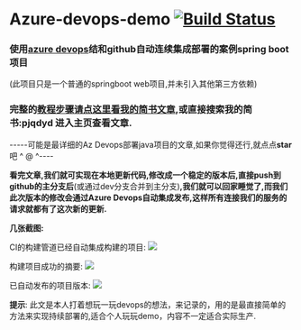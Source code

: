 # Azure-devops-demo [![Build Status](https://dev.azure.com/1909025079/azure-devops/_apis/build/status/azure-devops-Maven-CI?branchName=master)](https://dev.azure.com/1909025079/azure-devops/_build/latest?definitionId=4&branchName=master)<br>
### 使用[azure devops](https://azure.microsoft.com/zh-cn/services/devops/)结和github自动连续集成部署的案例spring boot项目
(此项目只是一个普通的springboot web项目,并未引入其他第三方依赖)

### 完整的[教程步骤请点这里看我的简书文章](https://www.jianshu.com/p/6eb5e388c112),或直接搜索我的简书:pjqdyd 进入主页查看文章.

-----可能是最详细的Az Devops部署java项目的文章,如果你觉得还行,就点点**star**吧 ^ @  ^----

**看完文章,我们就可实现在本地更新代码,修改成一个稳定的版本后,直接push到github的主分支后**(或通过dev分支合并到主分支)**,我们就可以回家睡觉了,而我们此次版本的修改会通过Azure Devops自动集成发布,这样所有连接我们的服务的请求就都有了这次新的更新.**

**几张截图:**

CI的构建管道已经自动集成构建的项目:
![](https://upload-images.jianshu.io/upload_images/14511997-dd6930eeb0ff7ba4.png?imageMogr2/auto-orient/strip%7CimageView2/2/w/1240)

构建项目成功的摘要:
![](https://upload-images.jianshu.io/upload_images/14511997-db47e0e6cc8477fd.png?imageMogr2/auto-orient/strip%7CimageView2/2/w/1240)

已自动发布的项目版本:
![](https://upload-images.jianshu.io/upload_images/14511997-78c50e2defae72aa.png?imageMogr2/auto-orient/strip%7CimageView2/2/w/1240)



**提示**:
此文是本人打着想玩一玩devops的想法，来记录的，用的是最直接简单的方法来实现持续部署的,适合个人玩玩demo，内容不一定适合实际生产.

